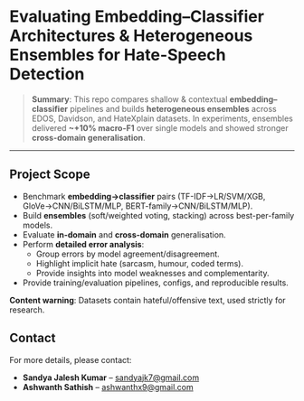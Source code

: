 # Evaluating Embedding–Classifier Architectures & Heterogeneous Ensembles for Hate-Speech Detection

> **Summary**: This repo compares shallow & contextual **embedding–classifier** pipelines and builds **heterogeneous ensembles** across EDOS, Davidson, and HateXplain datasets. In experiments, ensembles delivered **~+10% macro-F1** over single models and showed stronger **cross-domain generalisation**.

---

## Project Scope
- Benchmark **embedding→classifier** pairs (TF-IDF→LR/SVM/XGB, GloVe→CNN/BiLSTM/MLP, BERT-family→CNN/BiLSTM/MLP).  
- Build **ensembles** (soft/weighted voting, stacking) across best-per-family models.  
- Evaluate **in-domain** and **cross-domain** generalisation.  
- Perform **detailed error analysis**:  
  - Group errors by model agreement/disagreement.  
  - Highlight implicit hate (sarcasm, humour, coded terms).  
  - Provide insights into model weaknesses and complementarity.  
- Provide training/evaluation pipelines, configs, and reproducible results.

**Content warning**: Datasets contain hateful/offensive text, used strictly for research.

## Contact
For more details, please contact:
- **Sandya Jalesh Kumar** – sandyajk7@gmail.com  
- **Ashwanth Sathish** – ashwanthx9@gmail.com  
